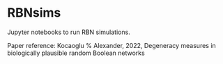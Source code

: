 # RBNsims
Jupyter notebooks to run RBN simulations.

Paper reference: Kocaoglu \% Alexander, 2022, Degeneracy measures in biologically plausible random Boolean networks
